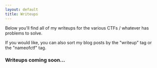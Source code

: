 ```yaml
---
layout: default
title: Writeups
---
```


Below you'll find all of my writeups for the various CTFs / whatever has problems to solve. 

If you would like, you can also sort my blog posts by the "writeup" tag or the "nameofctf" tag. 

### Writeups coming soon...
